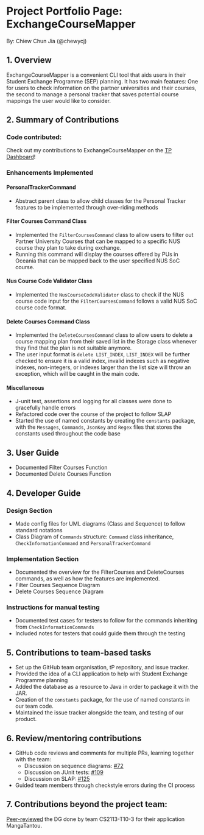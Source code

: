 # Project Portfolio Page: ExchangeCourseMapper

By: Chiew Chun Jia (@chewycj)

## 1. Overview
ExchangeCourseMapper is a convenient CLI tool that aids users in their Student Exchange Programme (SEP) planning.
It has two main features: One for users to check information on the partner universities and their courses, 
the second to manage a personal tracker that saves potential course mappings the user would like to consider.

## 2. Summary of Contributions
### Code contributed:
Check out my contributions to ExchangeCourseMapper on the [TP Dashboard](https://nus-cs2113-ay2425s1.github.io/tp-dashboard/?search=chewycj&sort=groupTitle%20dsc&sortWithin=title&since=2024-09-20&timeframe=commit&mergegroup=&groupSelect=groupByRepos&breakdown=false)!

### Enhancements Implemented
#### PersonalTrackerCommand
* Abstract parent class to allow child classes for the Personal Tracker features to be implemented through
  over-riding methods

#### Filter Courses Command Class
* Implemented the `FilterCoursesCommand` class to allow users to filter out Partner University Courses that can be
  mapped to a specific NUS course they plan to take during exchange.
* Running this command will display the courses offered by PUs in Oceania that can be mapped back to the user specified
  NUS SoC course.

#### Nus Course Code Validator Class
* Implemented the `NusCourseCodeValidator` class to check if the NUS course code input for the `FilterCoursesCommand`
  follows a valid NUS SoC course code format.

#### Delete Courses Command Class
* Implemented the `DeleteCoursesCommand` class to allow users to delete a course mapping plan from
  their saved list in the Storage class whenever they find that the plan is not suitable anymore.
* The user input format is `delete LIST_INDEX`, `LIST_INDEX` will be further checked to ensure it is a valid index,
  invalid indexes such as negative indexes, non-integers, or indexes larger than the list size will throw 
  an exception, which will be caught in the main code.

#### Miscellaneous
* J-unit test, assertions and logging for all classes were done to gracefully handle errors
* Refactored code over the course of the project to follow SLAP
* Started the use of named constants by creating the `constants` package, with the `Messages`, `Commands`, `JsonKey` 
  and `Regex` files that stores the constants used throughout the code base

## 3. User Guide
* Documented Filter Courses Function
* Documented Delete Courses Function

## 4. Developer Guide

### Design Section
* Made config files for UML diagrams (Class and Sequence) to follow standard notations
* Class Diagram of `Commands` structure: `Command` class inheritance, `CheckInformationCommand` and
  `PersonalTrackerCommand`

### Implementation Section
* Documented the overview for the FilterCourses and DeleteCourses commands, as well as how the features are implemented.
* Filter Courses Sequence Diagram
* Delete Courses Sequence Diagram

### Instructions for manual testing
* Documented test cases for testers to follow for the commands inheriting from `CheckInformationCommands`
* Included notes for testers that could guide them through the testing

## 5. Contributions to team-based tasks
* Set up the GitHub team organisation, tP repository, and issue tracker.
* Provided the idea of a CLI application to help with Student Exchange Programme planning
* Added the database as a resource to Java in order to package it with the JAR.
* Creation of the `constants` package, for the use of named constants in our team code.
* Maintained the issue tracker alongside the team, and testing of our product.

## 6. Review/mentoring contributions
* GitHub code reviews and comments for multiple PRs, learning together with the team:
    * Discussion on sequence diagrams: [#72](https://github.com/AY2425S1-CS2113-W10-2/tp/pull/72)
    * Discussion on JUnit tests: [#109](https://github.com/AY2425S1-CS2113-W10-2/tp/pull/109)
    * Discussion on SLAP: [#125](https://github.com/AY2425S1-CS2113-W10-2/tp/pull/125)
* Guided team members through checkstyle errors during the CI process

## 7. Contributions beyond the project team:
[Peer-reviewed](https://github.com/nus-cs2113-AY2425S1/tp/pull/9#pullrequestreview-2403433893) the DG done by team CS2113-T10-3 for their application MangaTantou.
